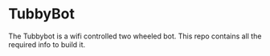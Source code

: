 # TubbyBot
The Tubbybot is a wifi controlled two wheeled bot. This repo contains all the required info to build it.
